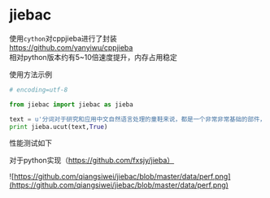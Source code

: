 jiebac
========

使用`cython`对cppjieba进行了封装    
https://github.com/yanyiwu/cppjieba    
相对python版本约有5~10倍速度提升，内存占用稳定

使用方法示例

```python
# encoding=utf-8

from jiebac import jiebac as jieba

text = u'分词对于研究和应用中文自然语言处理的童鞋来说，都是一个非常非常基础的部件，分词的质量直接影响到后续词性标注、命名实体识别、句法分析等部件的准确性。'
print jieba.ucut(text,True)
```

性能测试如下

对于python实现（https://github.com/fxsjy/jieba）

![https://github.com/qiangsiwei/jiebac/blob/master/data/perf.png](https://github.com/qiangsiwei/jiebac/blob/master/data/perf.png)
